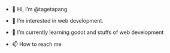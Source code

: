 - 👋 Hi, I’m @tagetapang
- 👀 I’m interested in web development. 
- 🌱 I’m currently learning godot and stuffs of web development

- 📫 How to reach me 

<!---
tagetapang/tagetapang is a ✨ special ✨ repository because its `README.md` (this file) appears on your GitHub profile.
You can click the Preview link to take a look at your changes.
--->
